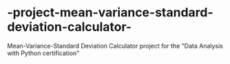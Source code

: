 # -project-mean-variance-standard-deviation-calculator-
Mean-Variance-Standard Deviation Calculator project for the "Data Analysis with Python certification" 
